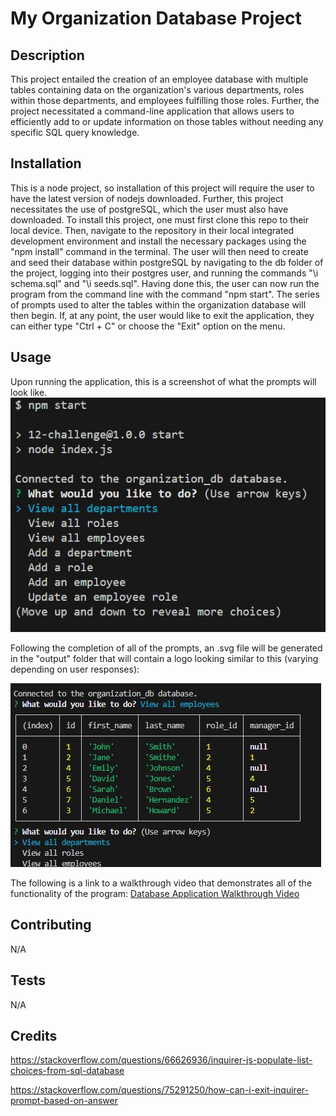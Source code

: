 # My Organization Database Project

## Description
This project entailed the creation of an employee database with multiple tables containing data on the organization's various  departments, roles within those departments, and employees fulfilling those roles.  Further, the project necessitated a command-line application that allows users to efficiently add to or update information on those tables without needing any specific SQL query knowledge.

## Installation
This is a node project, so installation of this project will require the user to have the latest version of nodejs downloaded.  Further, this project necessitates the use of postgreSQL, which the user must also have downloaded. To install this project, one must first clone this repo to their local device.  Then, navigate to the repository in their local integrated development environment and install the necessary packages using the "npm install" command in the terminal.  The user will then need to create and seed their database within postgreSQL by navigating to the db folder of the project, logging into their postgres user, and running the commands "\i schema.sql" and "\i seeds.sql". Having done this, the user can now run the program from the command line with the command "npm start".  The series of prompts used to alter the tables  within the organization database will then begin.  If, at any point, the user would like to exit the application, they can either type "Ctrl + C" or choose the "Exit" option on the menu.

## Usage
Upon running the application, this is a screenshot of what the prompts will look like.  
![database application menu screenshot](./images/organization-database-project-menu-screenshot.JPG)

Following the completion of all of the prompts, an .svg file will be generated in the "output" folder that will contain a logo looking similar to this (varying depending on user responses):

![sample view table command screenshot](./images/database-project-view-all-employees-screenshot.JPG)

The following is a link to a walkthrough video that demonstrates all of the functionality of the program:
[Database Application Walkthrough Video](https://drive.google.com/file/d/1UaP9vUayvrRgjvsJuZOFDo3OkUKrkKmv/view)

## Contributing
N/A

## Tests
N/A

## Credits
https://stackoverflow.com/questions/66626936/inquirer-js-populate-list-choices-from-sql-database

https://stackoverflow.com/questions/75291250/how-can-i-exit-inquirer-prompt-based-on-answer

